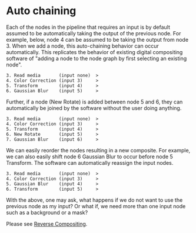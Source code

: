  # Auto chaining
  
Each of the nodes in the pipeline that requires an input is by default assumed to be automatically taking the output of the previous node. For example, below, node 4 can be assumed to be taking the output from node 3. When we add a node, this auto-chaining behavior can occur automatically. This replicates the behavior of existing digital compositing software of "adding a node to the node graph by first selecting an existing node".
  
    3. Read media       (input none)  >
    4. Color Correction (input 3)     >
    5. Transform        (input 4)     >
    6. Gaussian Blur    (input 5)     >
  
Further, if a node (New Rotate) is added between node 5 and 6, they can automatically be joined by the software without the user doing anything.
  
    3. Read media       (input none)  >
    4. Color Correction (input 3)     >
    5. Transform        (input 4)     >
    6. New Rotate       (input 5)     >
    7. Gaussian Blur    (input 6)     >
  
We can easily reorder the nodes resulting in a new composite. For example, we can also easily shift node 6 Gaussian Blur to occur before node 5 Transform. The software can automatically reassign the input nodes.

    3. Read media       (input none)  >
    4. Color Correction (input 3)     >
    5. Gaussian Blur    (input 4)     >
    6. Transform        (input 5)     >

  With the above, one may ask, what happens if we do not want to use the previous node as my input? Or what if, we need more than one input node such as a background or a mask? 

  Please see [Reverse Compositing](ReverseCompositing.md).
   
